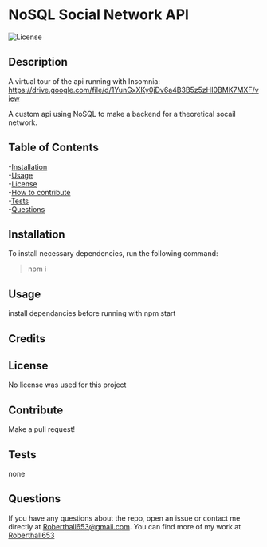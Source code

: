 # NoSQL Social Network API  

![License](https://img.shields.io/badge/License-grey.svg)  

## Description
A virtual tour of the api running with Insomnia:
https://drive.google.com/file/d/1YunGxXKy0jDv6a4B3B5z5zHI0BMK7MXF/view

A custom api using NoSQL to make a backend for a theoretical socail network.

## Table of Contents
-[Installation](#installation)  
-[Usage](#usage)  
-[License](#license)  
-[How to contribute](#contribute)  
-[Tests](#tests)  
-[Questions](#questions)  

## Installation
To install necessary dependencies, run the following command: 
>npm i
## Usage
install dependancies before running with npm start
## Credits
## License
No license was used for this project
## Contribute
Make a pull request!
## Tests
none
## Questions
If you have any questions about the repo, open an issue or contact me directly at Roberthall653@gmail.com. You can find more of my work at [Roberthall653](https://github.com/Roberthall653)
